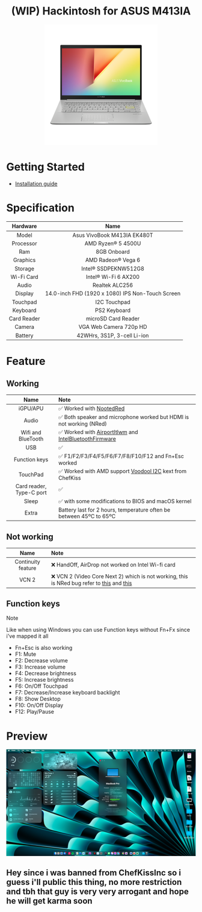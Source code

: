 <h1 align="center">(WIP) Hackintosh for ASUS M413IA</h1>
<p align="center">
  <img src="Img/vivobook.png"
       width="300" 
       height="320"/>
</p>

# Getting Started

- [Installation guide](/Installation.md)

# Specification

| Hardware | Name |  
|    :---:     |    :---:   |
| Model  | Asus VivoBook M413IA EK480T |  
| Processor | AMD Ryzen® 5 4500U | 
| Ram | 8GB Onboard |
| Graphics | AMD Radeon® Vega 6 |
| Storage | Intel® SSDPEKNW512G8 |
| Wi-Fi Card | Intel® Wi-Fi 6 AX200 |
| Audio | Realtek ALC256 |
| Display | 14.0-inch FHD (1920 x 1080) IPS Non-Touch Screen |
| Touchpad | I2C Touchpad |
| Keyboard | PS2 Keyboard |
| Card Reader | microSD Card Reader |
| Camera | VGA Web Camera 720p HD |
| Battery | 42WHrs, 3S1P, 3-cell Li-ion |

# Feature
## Working
| Name | Note |  
|    :---:     |    :---   |
| iGPU/APU | ✅ Worked with [NootedRed](https://github.com/ChefKissInc/NootedRed) |
| Audio | ✅ Both speaker and microphone worked but HDMI is not working (NRed) |
| Wifi and BlueTooth | ✅ Worked with [AirportItlwm](https://github.com/OpenIntelWireless/itlwm) and [IntelBluetoothFirmware](https://github.com/OpenIntelWireless/IntelBluetoothFirmware) |
| USB | ✅ |
| Function keys | ✅ F1/F2/F3/F4/F5/F6/F7/F8/F10/F12 and Fn+Esc worked |
| TouchPad | ✅ Worked with AMD support [Voodool I2C](https://github.com/VoodooI2C/VoodooI2C/commit/f9f703b760711e25bd094058ecb6f19dea52dc5f) kext from ChefKiss |
| Card reader, Type-C port | ✅ |
| Sleep | ✅ with some modifications to BIOS and macOS kernel |
| Extra | Battery last for 2 hours, temperature often be between 45ºC to 65ºC |
## Not working
| Name | Note |  
|    :---:     |    :---   |
| Continuity feature | ❌ HandOff, AirDrop not worked on Intel Wi-fi card |
| VCN 2 | ❌ VCN 2 (Video Core Next 2) which is not working, this is NRed bug refer to [this](https://github.com/ChefKissInc/NootedRed/issues/28) and [this](https://github.com/ChefKissInc/NootedRed/issues/158) |

## Function keys

> [!NOTE]
> Like when using Windows you can use Function keys without Fn+Fx since i've mapped it all
> - Fn+Esc is also working
> - F1: Mute
> - F2: Decrease volume
> - F3: Increase volume
> - F4: Decrease brightness
> - F5: Increase brightness
> - F6: On/Off Touchpad
> - F7: Decrease/Increase keyboard backlight
> - F8: Show Desktop
> - F10: On/Off Display
> - F12: Play/Pause

# Preview
<img src="Img/info.png" alt="About This Mac" title="About This Mac">


## Hey since i was banned from ChefKissInc so i guess i'll public this thing, no more restriction and tbh that guy is very very arrogant and hope he will get karma soon
